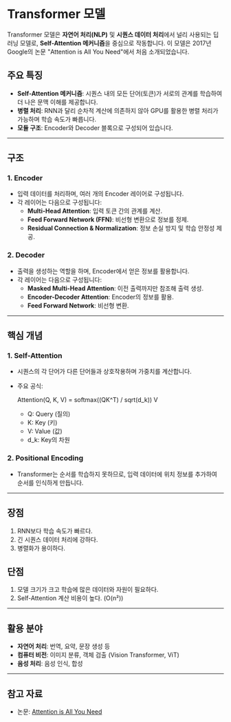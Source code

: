 # Transformer 모델

Transformer 모델은 **자연어 처리(NLP)** 및 **시퀀스 데이터 처리**에서 널리 사용되는 딥러닝 모델로, **Self-Attention 메커니즘**을 중심으로 작동합니다. 이 모델은 2017년 Google의 논문 "Attention is All You Need"에서 처음 소개되었습니다.

## 주요 특징
- **Self-Attention 메커니즘**: 시퀀스 내의 모든 단어(토큰)가 서로의 관계를 학습하여 더 나은 문맥 이해를 제공합니다.
- **병렬 처리**: RNN과 달리 순차적 계산에 의존하지 않아 GPU를 활용한 병렬 처리가 가능하며 학습 속도가 빠릅니다.
- **모듈 구조**: Encoder와 Decoder 블록으로 구성되어 있습니다.

---

## 구조

### 1. Encoder
- 입력 데이터를 처리하며, 여러 개의 Encoder 레이어로 구성됩니다.
- 각 레이어는 다음으로 구성됩니다:
  - **Multi-Head Attention**: 입력 토큰 간의 관계를 계산.
  - **Feed Forward Network (FFN)**: 비선형 변환으로 정보를 정제.
  - **Residual Connection & Normalization**: 정보 손실 방지 및 학습 안정성 제공.

### 2. Decoder
- 출력을 생성하는 역할을 하며, Encoder에서 얻은 정보를 활용합니다.
- 각 레이어는 다음으로 구성됩니다:
  - **Masked Multi-Head Attention**: 이전 출력까지만 참조해 출력 생성.
  - **Encoder-Decoder Attention**: Encoder의 정보를 활용.
  - **Feed Forward Network**: 비선형 변환.

---

## 핵심 개념

### 1. Self-Attention
- 시퀀스의 각 단어가 다른 단어들과 상호작용하며 가중치를 계산합니다.
- 주요 공식:

  Attention(Q, K, V) = softmax((QK^T) / sqrt(d_k)) V
  - Q: Query (질의)
  - K: Key (키)
  - V: Value (값)
  - d_k: Key의 차원

### 2. Positional Encoding
- Transformer는 순서를 학습하지 못하므로, 입력 데이터에 위치 정보를 추가하여 순서를 인식하게 만듭니다.

---

## 장점
1. RNN보다 학습 속도가 빠르다.
2. 긴 시퀀스 데이터 처리에 강하다.
3. 병렬화가 용이하다.

## 단점
1. 모델 크기가 크고 학습에 많은 데이터와 자원이 필요하다.
2. Self-Attention 계산 비용이 높다. (O(n²))

---

## 활용 분야
- **자연어 처리**: 번역, 요약, 문장 생성 등
- **컴퓨터 비전**: 이미지 분류, 객체 검출 (Vision Transformer, ViT)
- **음성 처리**: 음성 인식, 합성

---

## 참고 자료
- 논문: [Attention is All You Need](https://arxiv.org/abs/1706.03762)
